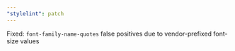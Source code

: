 ```yaml
---
"stylelint": patch
---
```


Fixed: `font-family-name-quotes` false positives due to vendor-prefixed font-size values
